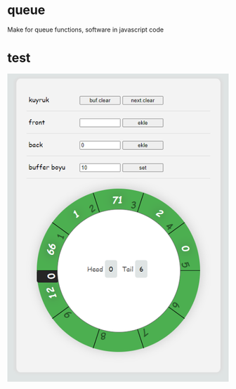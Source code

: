 # queue
Make for queue functions, software in javascript code 

# test
![Uygulama Ekran Görüntüsü](/images/test.PNG)

